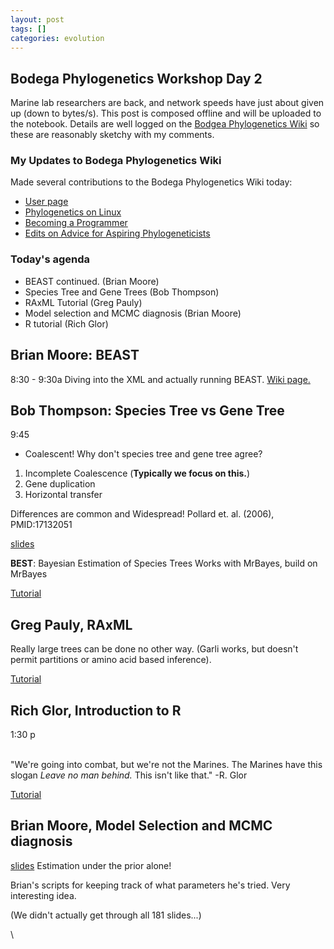 ```yaml
---
layout: post
tags: []
categories: evolution
---
```






 





Bodega Phylogenetics Workshop Day 2
-----------------------------------

Marine lab researchers are back, and network speeds have just about
given up (down to bytes/s). This post is composed offline and will be
uploaded to the notebook. Details are well logged on the [Bodgea
Phylogenetics
Wiki](http://bodegaphylo.wikispot.org "http://bodegaphylo.wikispot.org")
so these are reasonably sketchy with my comments.

### My Updates to Bodega Phylogenetics Wiki

Made several contributions to the Bodega Phylogenetics Wiki today:

-   [User
    page](http://bodegaphylo.wikispot.org/Users/Carl "http://bodegaphylo.wikispot.org/Users/Carl")
-   [Phylogenetics on
    Linux](http://bodegaphylo.wikispot.org/Phylogenetics_on_Linux "http://bodegaphylo.wikispot.org/Phylogenetics_on_Linux")
-   [Becoming a
    Programmer](http://bodegaphylo.wikispot.org/Becoming_a_programmer "http://bodegaphylo.wikispot.org/Becoming_a_programmer")
-   [Edits on Advice for Aspiring
    Phylogeneticists](http://bodegaphylo.wikispot.org/Advice_for_Aspiring_Phylogeneticists "http://bodegaphylo.wikispot.org/Advice_for_Aspiring_Phylogeneticists")

### Today's agenda

-   BEAST continued. (Brian Moore)
-   Species Tree and Gene Trees (Bob Thompson)
-   RAxML Tutorial (Greg Pauly)
-   Model selection and MCMC diagnosis (Brian Moore)
-   R tutorial (Rich Glor)

Brian Moore: BEAST
------------------

8:30 - 9:30a Diving into the XML and actually running BEAST. [Wiki
page.](http://bodegaphylo.wikispot.org/Divergence_Time_Estimation_%28Moore%29 "http://bodegaphylo.wikispot.org/Divergence_Time_Estimation_%28Moore%29")

Bob Thompson: Species Tree vs Gene Tree
---------------------------------------

9:45

-   Coalescent! Why don't species tree and gene tree agree?

1.  Incomplete Coalescence (**Typically we focus on this.**)
2.  Gene duplication
3.  Horizontal transfer

Differences are common and Widespread! Pollard et. al. (2006),
PMID:17132051

[slides](http://bodegaphylo.wikispot.org/Gene_Trees/Species_Trees_2010 "http://bodegaphylo.wikispot.org/Gene_Trees/Species_Trees_2010")

**BEST**: Bayesian Estimation of Species Trees Works with MrBayes, build
on MrBayes

[Tutorial](http://bodegaphylo.wikispot.org/Generating_Species_Trees_with_BEST "http://bodegaphylo.wikispot.org/Generating_Species_Trees_with_BEST")

Greg Pauly, RAxML
-----------------

Really large trees can be done no other way. (Garli works, but doesn't
permit partitions or amino acid based inference).

[Tutorial](http://bodegaphylo.wikispot.org/RAxML_Tutorial_%28Pauly%29 "http://bodegaphylo.wikispot.org/RAxML_Tutorial_%28Pauly%29")

Rich Glor, Introduction to R
----------------------------

1:30 p

\
 "We're going into combat, but we're not the Marines. The Marines have
this slogan *Leave no man behind.* This isn't like that." -R. Glor

[Tutorial](http://bodegaphylo.wikispot.org/Phylogenetics_and_Comparative_Methods_in_R "http://bodegaphylo.wikispot.org/Phylogenetics_and_Comparative_Methods_in_R")

Brian Moore, Model Selection and MCMC diagnosis
-----------------------------------------------

[slides](http://bodegaphylo.wikispot.org/Model_Selection "http://bodegaphylo.wikispot.org/Model_Selection")
Estimation under the prior alone!

Brian's scripts for keeping track of what parameters he's tried. Very
interesting idea.

(We didn't actually get through all 181 slides...)

\

